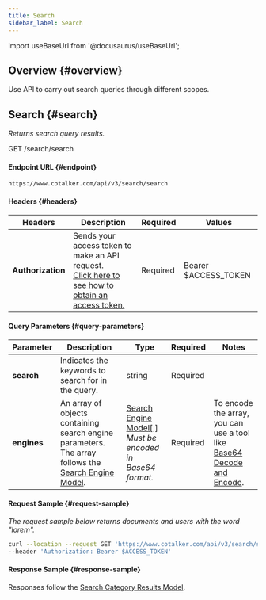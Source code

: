 ```yaml
---
title: Search
sidebar_label: Search
---
```

import useBaseUrl from '@docusaurus/useBaseUrl';

## Overview {#overview}
Use API to carry out search queries through different scopes.


## Search {#search}
_Returns search query results._

<span className="hero__subtitle"><span className="badge badge--success">GET</span> /search/search</span>

#### Endpoint URL {#endpoint}

`https://www.cotalker.com/api/v3/search/search`

#### Headers {#headers}

Headers | Description | Required | Values
--- | --- | --- | ---
**Authorization** | Sends your access token to make an API request.<br/>[Click here to see how to obtain an access token.](/docs/documentation/api/auth#how-to) | Required | Bearer $ACCESS_TOKEN

#### Query Parameters {#query-parameters}

Parameter | Description | Type | Required | Notes
--- | --- | --- | --- | --- 
**search** | Indicates the keywords to search for in the query. | string | Required |
**engines** | An array of objects containing search engine parameters. The array follows the [Search Engine Model](/docs/documentation/models/search/searchengine). | [Search Engine Model[ ]](/docs/documentation/models/search/searchengine)<br/>_Must be encoded in Base64 format._ | Required | To encode the array, you can use a tool like [Base64 Decode and Encode](https://www.base64encode.org/).

#### Request Sample {#request-sample}
_The request sample below returns documents and users with the word "lorem"._
```bash
curl --location --request GET 'https://www.cotalker.com/api/v3/search/search?search=lorem&engines=WwogICAgIHsKICAgICAgICAgICAgICAibmFtZSI6ICJ1c2VycyIsCiAgICAgICAgICAgICAgICJvcHRpb25zIjogewogICAgICAgICAgICAgICAgICJvcmRlckJ5IjogImFzYyIsCiAgICAgICAgICAgICAgICAgICJsaW1pdCI6IDEwMCwKICAgICAgICAgICAgICAgICAgImRlYnVnIjogdHJ1ZQogICAgICAgICAgICB9CiAgICB9Cl0=' \
--header 'Authorization: Bearer $ACCESS_TOKEN'
```


#### Response Sample {#response-sample}
Responses follow the [Search Category Results Model](/docs/documentation/models/search/searchresult).